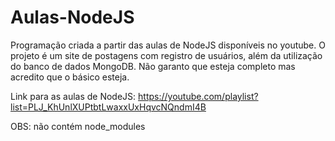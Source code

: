# Aulas-NodeJS
Programação criada a partir das aulas de NodeJS disponíveis no youtube. O projeto é um site de postagens com registro de usuários, além da utilização do banco de dados MongoDB. Não garanto que esteja completo mas acredito que o básico esteja. 

Link para as aulas de NodeJS: https://youtube.com/playlist?list=PLJ_KhUnlXUPtbtLwaxxUxHqvcNQndmI4B

OBS: não contém node_modules
